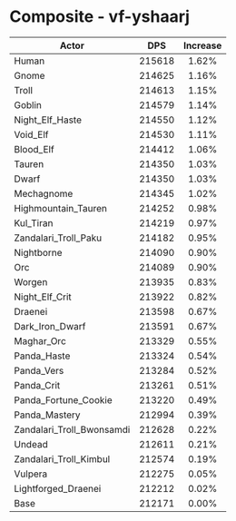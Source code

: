 # Composite - vf-yshaarj
| Actor | DPS | Increase |
|---|:---:|:---:|
|Human|215618|1.62%|
|Gnome|214625|1.16%|
|Troll|214613|1.15%|
|Goblin|214579|1.14%|
|Night_Elf_Haste|214550|1.12%|
|Void_Elf|214530|1.11%|
|Blood_Elf|214412|1.06%|
|Tauren|214350|1.03%|
|Dwarf|214350|1.03%|
|Mechagnome|214345|1.02%|
|Highmountain_Tauren|214252|0.98%|
|Kul_Tiran|214219|0.97%|
|Zandalari_Troll_Paku|214182|0.95%|
|Nightborne|214090|0.90%|
|Orc|214089|0.90%|
|Worgen|213935|0.83%|
|Night_Elf_Crit|213922|0.82%|
|Draenei|213598|0.67%|
|Dark_Iron_Dwarf|213591|0.67%|
|Maghar_Orc|213329|0.55%|
|Panda_Haste|213324|0.54%|
|Panda_Vers|213284|0.52%|
|Panda_Crit|213261|0.51%|
|Panda_Fortune_Cookie|213220|0.49%|
|Panda_Mastery|212994|0.39%|
|Zandalari_Troll_Bwonsamdi|212628|0.22%|
|Undead|212611|0.21%|
|Zandalari_Troll_Kimbul|212574|0.19%|
|Vulpera|212275|0.05%|
|Lightforged_Draenei|212212|0.02%|
|Base|212171|0.00%|
